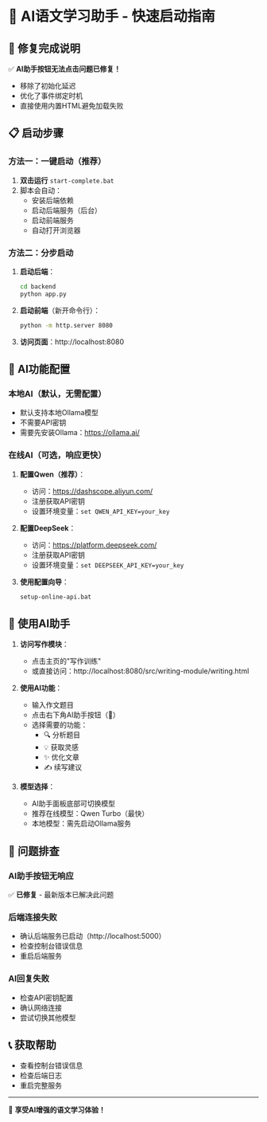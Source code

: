 # 🚀 AI语文学习助手 - 快速启动指南

## 🔧 修复完成说明
✅ **AI助手按钮无法点击问题已修复！**
- 移除了初始化延迟
- 优化了事件绑定时机
- 直接使用内置HTML避免加载失败

## 📋 启动步骤

### 方法一：一键启动（推荐）
1. **双击运行** `start-complete.bat`
2. 脚本会自动：
   - 安装后端依赖
   - 启动后端服务（后台）
   - 启动前端服务
   - 自动打开浏览器

### 方法二：分步启动
1. **启动后端**：
   ```bash
   cd backend
   python app.py
   ```

2. **启动前端**（新开命令行）：
   ```bash
   python -m http.server 8080
   ```

3. **访问页面**：http://localhost:8080

## 🤖 AI功能配置

### 本地AI（默认，无需配置）
- 默认支持本地Ollama模型
- 不需要API密钥
- 需要先安装Ollama：https://ollama.ai/

### 在线AI（可选，响应更快）
1. **配置Qwen（推荐）**：
   - 访问：https://dashscope.aliyun.com/
   - 注册获取API密钥
   - 设置环境变量：`set QWEN_API_KEY=your_key`

2. **配置DeepSeek**：
   - 访问：https://platform.deepseek.com/
   - 注册获取API密钥  
   - 设置环境变量：`set DEEPSEEK_API_KEY=your_key`

3. **使用配置向导**：
   ```bash
   setup-online-api.bat
   ```

## 🎯 使用AI助手

1. **访问写作模块**：
   - 点击主页的"写作训练"
   - 或直接访问：http://localhost:8080/src/writing-module/writing.html

2. **使用AI功能**：
   - 输入作文题目
   - 点击右下角AI助手按钮（🤖）
   - 选择需要的功能：
     - 🔍 分析题目
     - 💡 获取灵感
     - ✨ 优化文章
     - ✍️ 续写建议

3. **模型选择**：
   - AI助手面板底部可切换模型
   - 推荐在线模型：Qwen Turbo（最快）
   - 本地模型：需先启动Ollama服务

## 🐛 问题排查

### AI助手按钮无响应
✅ **已修复** - 最新版本已解决此问题

### 后端连接失败
- 确认后端服务已启动（http://localhost:5000）
- 检查控制台错误信息
- 重启后端服务

### AI回复失败
- 检查API密钥配置
- 确认网络连接
- 尝试切换其他模型

## 📞 获取帮助
- 查看控制台错误信息
- 检查后端日志
- 重启完整服务

---
🎉 **享受AI增强的语文学习体验！**
